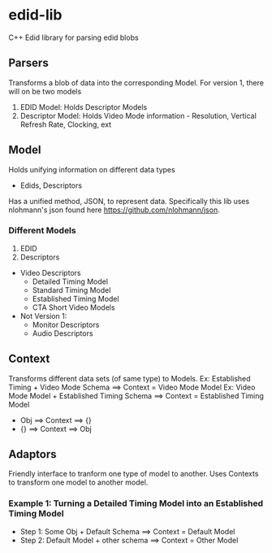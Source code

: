 # edid-lib
C++ Edid library for parsing edid blobs

## Parsers
  Transforms a blob of data into the corresponding Model.
  For version 1, there will on be two models
  1. EDID Model: Holds Descriptor Models
  2. Descriptor Model: Holds Video Mode information
    - Resolution, Vertical Refresh Rate, Clocking, ext

## Model
  Holds unifying information on different data types
  - Edids, Descriptors

  Has a unified method, JSON, to represent data.
  Specifically this lib uses nlohmann's json found
  here https://github.com/nlohmann/json.

### Different Models 
1. EDID 
2. Descriptors
  - Video Descriptors
    - Detailed Timing Model
    - Standard Timing Model
    - Established Timing Model
    - CTA Short Video Models
  - Not Version 1: 
    - Monitor Descriptors
    - Audio Descriptors

## Context
  Transforms different data sets (of same type) to Models. 
  Ex: Established Timing + Video Mode Schema ==> Context = Video Mode Model
  Ex: Video Mode Model + Established Timing Schema ==> Context = Established Timing Model
  - Obj ==> Context ==> {}
  - {} ==> Context ==> Obj
    
## Adaptors
  Friendly interface to tranform one type of model to another.
  Uses Contexts to transform one model to another model.
### Example 1: Turning a Detailed Timing Model into an Established Timing Model
  - Step 1: Some Obj + Default Schema ==> Context = Default Model 
  - Step 2: Default Model + other schema ==> Context = Other Model
